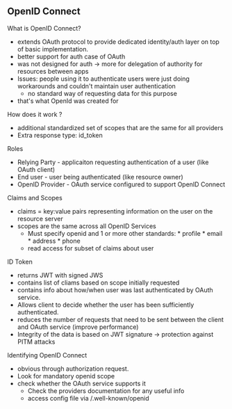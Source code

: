 ## OpenID Connect
What is OpenID Connect?
* extends OAuth protocol to provide dedicated identity/auth layer on top of basic implementation.
* better support for auth case of OAuth
* was not designed for auth -> more for delegation of authority for resources between apps
* Issues: people using it to authenticate users were just doing workarounds and couldn't maintain user authentication
   	* no standard way of requesting data for this purpose
* that's what OpenId was created for

How does it work ?
* additional standardized set of scopes that are the same for all providers
* Extra response type: id_token

Roles
* Relying Party - applicaiton requesting authentication of a user (like OAuth client)
* End user - user being authenticated (like resource owner)
* OpenID Provider - OAuth service configured to support OpenID Connect

Claims and Scopes
* claims = key:value pairs representing information on the user on the resource server
* scopes are the same across all OpenID Services
   	* Must specify openid and 1 or more other standards:
      		* profile
      		* email
      		* address
      		* phone
   	* read access for subset of claims about user

ID Token
* returns JWT with signed JWS
* contains list of cliams based on scope initially requested
* contains info about how/when user was last authenticated by OAuth service.
* Allows client to decide whether the user has been sufficiently authenticated.
* reduces the number of requests that need to be sent between the client and OAuth service (improve performance)
* Integrity of the data is based on JWT signature -> protection against PITM attacks

Identifying OpenID Connect
* obvious through authorization request.
* Look for mandatory openid scope
* check whether the OAuth service supports it
   	* Check the providers documentation for any useful info
   	* access config file via /.well-known/openid


